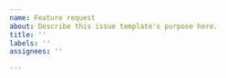 ```yaml
---
name: Feature request
about: Describe this issue template's purpose here.
title: ''
labels: ''
assignees: ''

---
```



